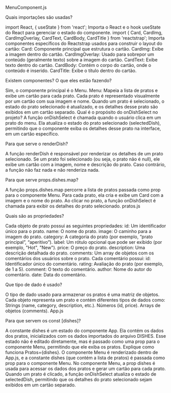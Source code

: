 MenuComponent.js

Quais importações são usadas?

import React, { useState } from 'react';
Importa o React e o hook useState do React para gerenciar o estado do componente.
import { Card, CardImg, CardImgOverlay, CardText, CardBody, CardTitle } from 'reactstrap';
Importa componentes específicos do Reactstrap usados para construir o layout do cartão:
Card: Componente principal que estrutura o cartão.
CardImg: Exibe a imagem dentro do cartão.
CardImgOverlay: Usado para sobrepor um conteúdo (geralmente texto) sobre a imagem do cartão.
CardText: Exibe texto dentro do cartão.
CardBody: Contém o corpo do cartão, onde o conteúdo é inserido.
CardTitle: Exibe o título dentro do cartão.

Existem componentes? O que eles estão fazendo?

Sim, o componente principal é o Menu.
Menu: Mapeia a lista de pratos e exibe um cartão para cada prato. Cada prato é representado visualmente por um cartão com sua imagem e nome.
Quando um prato é selecionado, o estado do prato selecionado é atualizado, e os detalhes desse prato são exibidos em um cartão separado.
Qual é o propósito do onDishSelect no projeto?
A função onDishSelect é chamada quando o usuário clica em um prato do menu. Ela atualiza o estado do prato selecionado (selectedDish), permitindo que o componente exiba os detalhes desse prato na interface, em um cartão específico.

Para que serve o renderDish?

A função renderDish é responsável por renderizar os detalhes de um prato selecionado.
Se um prato foi selecionado (ou seja, o prato não é null), ele exibe um cartão com a imagem, nome e descrição do prato.
Caso contrário, a função não faz nada e não renderiza nada.

Para que serve props.dishes.map?

A função props.dishes.map percorre a lista de pratos passada como prop para o componente Menu.
Para cada prato, ela cria e exibe um Card com a imagem e o nome do prato.
Ao clicar no prato, a função onDishSelect é chamada para exibir os detalhes do prato selecionado.
pratos.js

Quais são as propriedades?

Cada objeto de prato possui as seguintes propriedades:
id: Um identificador único para o prato.
name: O nome do prato.
image: O caminho para a imagem do prato.
category: A categoria do prato (por exemplo, “prato principal”, “aperitivo”).
label: Um rótulo opcional que pode ser exibido (por exemplo, "Hot", "New").
price: O preço do prato.
description: Uma descrição detalhada do prato.
comments: Um array de objetos com os comentários dos usuários sobre o prato. Cada comentário possui:
id: Identificador único do comentário.
rating: Avaliação do prato (por exemplo, de 1 a 5).
comment: O texto do comentário.
author: Nome do autor do comentário.
date: Data do comentário.

Que tipo de dado é usado?

O tipo de dado usado para armazenar os pratos é uma matriz de objetos.
Cada objeto representa um prato e contém diferentes tipos de dados como:
Strings (name, category, description, etc.).
Números (id, price).
Arrays de objetos (comments).
App.js

Para que servem os const [dishes]?

A constante dishes é um estado do componente App. Ela contém os dados dos pratos, inicializados com os dados importados do arquivo DISHES.
Esse estado não é editado diretamente, mas é passado como uma prop para o componente Menu, permitindo que ele exiba os pratos.
Explique como funciona Pratos={dishes}.
O componente Menu é renderizado dentro de App.js, e a constante dishes (que contém a lista de pratos) é passada como prop para o componente Menu.
No componente Menu, a prop dishes é usada para acessar os dados dos pratos e gerar um cartão para cada prato.
Quando um prato é clicado, a função onDishSelect atualiza o estado de selectedDish, permitindo que os detalhes do prato selecionado sejam exibidos em um cartão separado.
